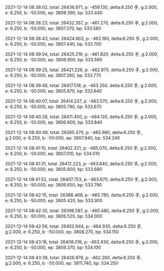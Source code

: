 2021-12-14 08:38:02, total: 26436.971, p: -459.130, delta:6.250 手, g:2.000, e: 6.250, b: -50.000, ep: 3808.390, bp: 533.440

2021-12-14 08:38:23, total: 26432.357, p: -461.270, delta:6.250 手, g:2.000, e: 6.250, b: -50.000, ep: 3807.370, bp: 533.580

2021-12-14 08:38:43, total: 26424.903, p: -462.160, delta:6.250 手, g:2.000, e: 6.250, b: -50.000, ep: 3807.440, bp: 533.700

2021-12-14 08:39:04, total: 26425.219, p: -461.820, delta:6.250 手, g:2.000, e: 6.250, b: -50.000, ep: 3806.900, bp: 533.590

2021-12-14 08:39:25, total: 26421.226, p: -462.870, delta:6.250 手, g:2.000, e: 6.250, b: -50.000, ep: 3807.290, bp: 533.770

2021-12-14 08:39:46, total: 26417.518, p: -463.250, delta:6.250 手, g:2.000, e: 6.250, b: -50.000, ep: 3805.870, bp: 533.640

2021-12-14 08:40:07, total: 26414.237, p: -463.570, delta:6.250 手, g:2.000, e: 6.250, b: -50.000, ep: 3805.790, bp: 533.670

2021-12-14 08:40:28, total: 26411.450, p: -464.120, delta:6.250 手, g:2.000, e: 6.250, b: -50.000, ep: 3806.600, bp: 533.840

2021-12-14 08:40:49, total: 26395.470, p: -465.980, delta:6.250 手, g:2.000, e: 6.250, b: -50.000, ep: 3807.940, bp: 534.240

2021-12-14 08:41:10, total: 26402.321, p: -465.070, delta:6.250 手, g:2.000, e: 6.250, b: -50.000, ep: 3807.010, bp: 534.010

2021-12-14 08:41:31, total: 26412.223, p: -463.840, delta:6.250 手, g:2.000, e: 6.250, b: -50.000, ep: 3805.600, bp: 533.680

2021-12-14 08:41:52, total: 26407.753, p: -463.670, delta:6.250 手, g:2.000, e: 6.250, b: -50.000, ep: 3806.650, bp: 533.790

2021-12-14 08:42:15, total: 26388.468, p: -465.780, delta:6.250 手, g:2.000, e: 6.250, b: -50.000, ep: 3805.420, bp: 533.900

2021-12-14 08:42:35, total: 26396.587, p: -465.480, delta:6.250 手, g:2.000, e: 6.250, b: -50.000, ep: 3806.520, bp: 534.000

2021-12-14 08:42:56, total: 26402.844, p: -464.930, delta:6.250 手, g:2.000, e: 6.250, b: -50.000, ep: 3808.270, bp: 534.150

2021-12-14 08:43:18, total: 26408.016, p: -463.430, delta:6.250 手, g:2.000, e: 6.250, b: -50.000, ep: 3809.370, bp: 534.100

2021-12-14 08:43:39, total: 26426.978, p: -462.260, delta:6.250 手, g:2.000, e: 6.250, b: -50.000, ep: 3811.740, bp: 534.250